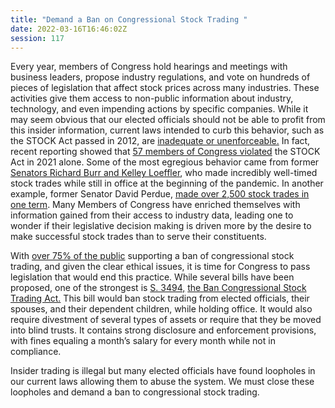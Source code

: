 ```yaml
---
title: "Demand a Ban on Congressional Stock Trading "
date: 2022-03-16T16:46:02Z
session: 117
---
```

Every year, members of Congress hold hearings and meetings with business leaders, propose industry regulations, and vote on hundreds of pieces of legislation that affect stock prices across many industries. These activities give them access to non-public information about industry, technology, and even impending actions by specific companies. While it may seem obvious that our elected officials should not be able to profit from this insider information, current laws intended to curb this behavior, such as the STOCK Act passed in 2012, are [inadequate or unenforceable.](https://www.businessinsider.com/congress-stock-act-violations-penalties-consequences-2021-12) In fact, recent reporting showed that [57 members of Congress violated](https://www.businessinsider.com/congress-stock-act-violations-senate-house-trading-2021-9) the STOCK Act in 2021 alone. Some of the most egregious behavior came from former [Senators Richard Burr and Kelley Loeffler](https://www.vox.com/2022/2/12/22930385/congress-bipartisan-stock-trading-ban-lawmakers-pelosi-schumer), who made incredibly well-timed stock trades while still in office at the beginning of the pandemic. In another example, former Senator David Perdue, [made over 2,500 stock trades in one term](https://www.nytimes.com/2020/12/02/us/politics/david-perdue-stock-trades.html). Many Members of Congress have enriched themselves with information gained from their access to industry data, leading one to wonder if their legislative decision making is driven more by the desire to make successful stock trades than to serve their constituents. 

With [over 75% of the public](https://thehill.com/homenews/news/588630-76-percent-of-voters-support-banning-lawmakers-from-trading-stocks-poll) supporting a ban of congressional stock trading, and given the clear ethical issues, it is time for Congress to pass legislation that would end this practice. While several bills have been proposed, one of the strongest is [S. 3494,](https://www.congress.gov/bill/117th-congress/senate-bill/3494) [the Ban Congressional Stock Trading Act.](https://www.ossoff.senate.gov/press-releases/sens-ossoff-kelly-introduce-bill-banning-stock-trading-by-members-of-congress/) This bill would ban stock trading from elected officials, their spouses, and their dependent children, while holding office. It would also require divestment of several types of assets or require that they be moved into blind trusts. It contains strong disclosure and enforcement provisions, with fines equaling a month’s salary for every month while not in compliance. 

Insider trading is illegal but many elected officials have found loopholes in our current laws allowing them to abuse the system. We must close these loopholes and demand a ban to congressional stock trading.
